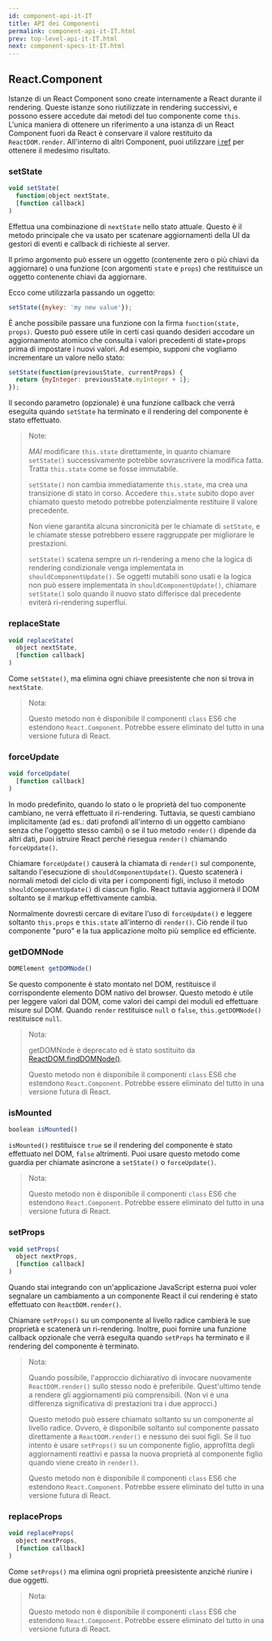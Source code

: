 ```yaml
---
id: component-api-it-IT
title: API dei Componenti
permalink: component-api-it-IT.html
prev: top-level-api-it-IT.html
next: component-specs-it-IT.html
---
```


## React.Component

Istanze di un React Component sono create internamente a React durante il rendering. Queste istanze sono riutilizzate in rendering successivi, e possono essere accedute dai metodi del tuo componente come `this`. L'unica maniera di ottenere un riferimento a una istanza di un React Component fuori da React è conservare il valore restituito da `ReactDOM.render`. All'interno di altri Component, puoi utilizzare [i ref](/docs/more-about-refs.html) per ottenere il medesimo risultato.


### setState

```javascript
void setState(
  function|object nextState,
  [function callback]
)
```
Effettua una combinazione di `nextState` nello stato attuale. Questo è il metodo principale che va usato per scatenare aggiornamenti della UI da gestori di eventi e callback di richieste al server.

Il primo argomento può essere un oggetto (contenente zero o più chiavi da aggiornare) o una funzione (con argomenti `state` e `props`) che restituisce un oggetto contenente chiavi da aggiornare.

Ecco come utilizzarla passando un oggetto:

```javascript
setState({mykey: 'my new value'});
```

È anche possibile passare una funzione con la firma `function(state, props)`. Questo può essere utile in certi casi quando desideri accodare un aggiornamento atomico che consulta i valori precedenti di state+props prima di impostare i nuovi valori. Ad esempio, supponi che vogliamo incrementare un valore nello stato:

```javascript
setState(function(previousState, currentProps) {
  return {myInteger: previousState.myInteger + 1};
});
```

Il secondo parametro (opzionale) è una funzione callback che verrà eseguita quando `setState` ha terminato e il rendering del componente è stato effettuato.

> Note:
>
> *MAI* modificare `this.state` direttamente, in quanto chiamare `setState()` successivamente potrebbe sovrascrivere la modifica fatta. Tratta `this.state` come se fosse immutabile.
>
> `setState()` non cambia immediatamente `this.state`, ma crea una transizione di stato in corso. Accedere `this.state` subito dopo aver chiamato questo metodo potrebbe potenzialmente restituire il valore precedente.
>
> Non viene garantita alcuna sincronicità per le chiamate di `setState`, e le chiamate stesse potrebbero essere raggruppate per migliorare le prestazioni.
>
> `setState()` scatena sempre un ri-rendering a meno che la logica di rendering condizionale venga implementata in `shouldComponentUpdate()`. Se oggetti mutabili sono usati e la logica non può essere implementata in `shouldComponentUpdate()`, chiamare `setState()` solo quando il nuovo stato differisce dal precedente eviterà ri-rendering superflui.


### replaceState

```javascript
void replaceState(
  object nextState,
  [function callback]
)
```

Come `setState()`, ma elimina ogni chiave preesistente che non si trova in `nextState`.

> Nota:
>
> Questo metodo non è disponibile il componenti `class` ES6 che estendono `React.Component`. Potrebbe essere eliminato del tutto in una versione futura di React.


### forceUpdate

```javascript
void forceUpdate(
  [function callback]
)
```

In modo predefinito, quando lo stato o le proprietà del tuo componente cambiano, ne verrà effettuato il ri-rendering. Tuttavia, se questi cambiano implicitamente (ad es.: dati profondi all'interno di un oggetto cambiano senza che l'oggetto stesso cambi) o se il tuo metodo `render()` dipende da altri dati, puoi istruire React perché riesegua `render()` chiamando `forceUpdate()`.

Chiamare `forceUpdate()` causerà la chiamata di `render()` sul componente, saltando l'esecuzione di `shouldComponentUpdate()`. Questo scatenerà i normali metodi del ciclo di vita per i componenti figli, incluso il metodo `shouldComponentUpdate()` di ciascun figlio. React tuttavia aggiornerà il DOM soltanto se il markup effettivamente cambia.

Normalmente dovresti cercare di evitare l'uso di `forceUpdate()` e leggere soltanto `this.props` e `this.state` all'interno di `render()`. Ciò rende il tuo componente "puro" e la tua applicazione molto più semplice ed efficiente.


### getDOMNode

```javascript
DOMElement getDOMNode()
```

Se questo componente è stato montato nel DOM, restituisce il corrispondente elemento DOM nativo del browser. Questo metodo è utile per leggere valori dal DOM, come valori dei campi dei moduli ed effettuare misure sul DOM. Quando `render` restituisce `null` o `false`, `this.getDOMNode()` restituisce `null`.

> Nota:
>
> getDOMNode è deprecato ed è stato sostituito da [ReactDOM.findDOMNode()](/docs/top-level-api.html#reactdom.finddomnode).
>
> Questo metodo non è disponibile il componenti `class` ES6 che estendono `React.Component`. Potrebbe essere eliminato del tutto in una versione futura di React.


### isMounted

```javascript
boolean isMounted()
```

`isMounted()` restituisce `true` se il rendering del componente è stato effettuato nel DOM, `false` altrimenti. Puoi usare questo metodo come guardia per chiamate asincrone a `setState()` o `forceUpdate()`.

> Nota:
>
> Questo metodo non è disponibile il componenti `class` ES6 che estendono `React.Component`. Potrebbe essere eliminato del tutto in una versione futura di React.


### setProps

```javascript
void setProps(
  object nextProps,
  [function callback]
)
```

Quando stai integrando con un'applicazione JavaScript esterna puoi voler segnalare un cambiamento a un componente React il cui rendering è stato effettuato con `ReactDOM.render()`.

Chiamare `setProps()` su un componente al livello radice cambierà le sue proprietà e scatenerà un ri-rendering. Inoltre, puoi fornire una funzione callback opzionale che verrà eseguita quando `setProps` ha terminato e il rendering del componente è terminato.

> Nota:
>
> Quando possibile, l'approccio dichiarativo di invocare nuovamente `ReactDOM.render()` sullo stesso nodo è preferibile. Quest'ultimo tende a rendere gli aggiornamenti più comprensibili. (Non vi è una differenza significativa di prestazioni tra i due approcci.)
>
> Questo metodo può essere chiamato soltanto su un componente al livello radice. Ovvero, è disponibile soltanto sul componente passato direttamente a `ReactDOM.render()` e nessuno dei suoi figli. Se il tuo intento è usare `setProps()` su un componente figlio, approfitta degli aggiornamenti reattivi e passa la nuova proprietà al componente figlio quando viene creato in `render()`.
>
> Questo metodo non è disponibile il componenti `class` ES6 che estendono `React.Component`. Potrebbe essere eliminato del tutto in una versione futura di React.

### replaceProps

```javascript
void replaceProps(
  object nextProps,
  [function callback]
)
```

Come `setProps()` ma elimina ogni proprietà preesistente anziché riunire i due oggetti.

> Nota:
>
> Questo metodo non è disponibile il componenti `class` ES6 che estendono `React.Component`. Potrebbe essere eliminato del tutto in una versione futura di React.
